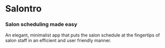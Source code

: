 # Salontro
### Salon scheduling made easy

An elegant, minimalist app that puts the salon schedule at the fingertips of salon staff in an efficient and user friendly manner.
